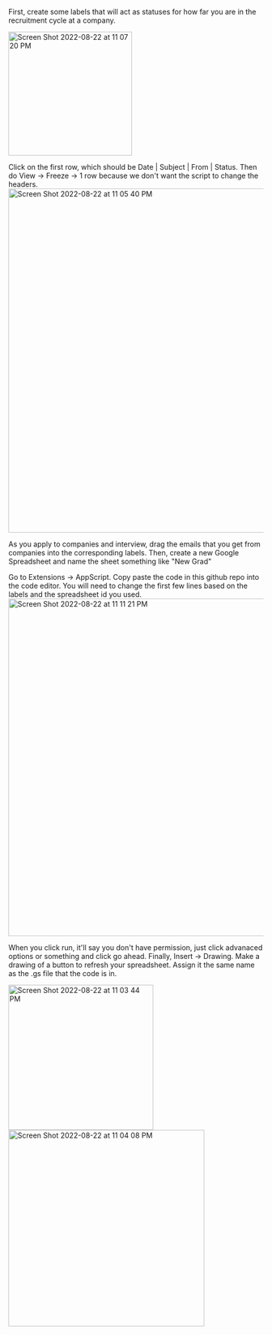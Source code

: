 First, create some labels that will act as statuses for how far you are in the recruitment cycle at a company. 

<img width="244" alt="Screen Shot 2022-08-22 at 11 07 20 PM" src="https://user-images.githubusercontent.com/59813280/186082674-784e8753-679a-48f2-96e3-5586bbd2094d.png">

Click on the first row, which should be Date | Subject | From | Status. Then do View -> Freeze -> 1 row because we don't want the script to change the headers.
<img width="678" alt="Screen Shot 2022-08-22 at 11 05 40 PM" src="https://user-images.githubusercontent.com/59813280/186082982-7e990b65-64b2-4b20-af03-639996185488.png">


As you apply to companies and interview, drag the emails that you get from companies into the corresponding labels. 
Then, create a new Google Spreadsheet and name the sheet something like "New Grad"

Go to Extensions -> AppScript. Copy paste the code in this github repo into the code editor. You will need to change the first few lines based on the labels and the spreadsheet id you used. 
<img width="665" alt="Screen Shot 2022-08-22 at 11 11 21 PM" src="https://user-images.githubusercontent.com/59813280/186083402-5ee73d3a-c903-4f8a-a529-84eee7ee44b4.png">


When you click run, it'll say you don't have permission, just click advanaced options or something and click go ahead.
Finally, Insert -> Drawing. Make a drawing of a button to refresh your spreadsheet. Assign it the same name as the .gs file that the code is in. 


<img width="286" alt="Screen Shot 2022-08-22 at 11 03 44 PM" src="https://user-images.githubusercontent.com/59813280/186082091-b04cc2a6-cb12-4a99-a663-5086f04974be.png">
<img width="387" alt="Screen Shot 2022-08-22 at 11 04 08 PM" src="https://user-images.githubusercontent.com/59813280/186082158-d656ff16-a158-43be-8972-33449b2aeea3.png">
